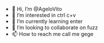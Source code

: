 - 👋 Hi, I’m @AgeloVito
- 👀 I’m interested in ctrl c+v
- 🌱 I’m currently learning enter
- 💞️ I’m looking to collaborate on fuzz
- 📫 How to reach me call me gege

<!---
AgeloVito/AgeloVito is a ✨ special ✨ repository because its `README.md` (this file) appears on your GitHub profile.
You can click the Preview link to take a look at your changes.
--->
